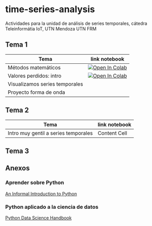 # time-series-analysis
Actividades para la unidad de análisis de series temporales, cátedra Teleinformátia IoT, UTN Mendoza UTN FRM

## Tema 1 

| Tema  | link notebook |
| ------------- | ------------- |
| Métodos matemáticos  | [![Open In Colab](https://colab.research.google.com/assets/colab-badge.svg)](https://github.com/anadiedrichs/time-series-analysis/blob/master/intro_time_series_metodos_matem%C3%A1ticos.ipynb) |
| Valores perdidos: intro  | [![Open In Colab](https://colab.research.google.com/assets/colab-badge.svg)](https://github.com/anadiedrichs/time-series-analysis/blob/master/intro_time_series_valores_perdidos.ipynb) |
|Visualizamos series temporales||
|Proyecto forma de onda|||

## Tema 2

| Tema  | link notebook |
| ------------- | ------------- |
| Intro muy gentil a series temporales  | Content Cell  |

## Tema 3

## Anexos

### Aprender sobre Python
[An Informal Introduction to Python](https://docs.python.org/3.5/tutorial/introduction.html)

### Python aplicado a la ciencia de datos 

[Python Data Science Handbook]( https://colab.research.google.com/github/jakevdp/PythonDataScienceHandbook/blob/master/notebooks/Index.ipynb])
